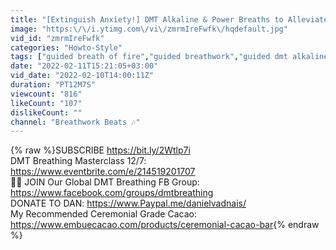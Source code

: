 ```yaml
---
title: "[Extinguish Anxiety!] DMT Alkaline & Power Breaths to Alleviate Anxiety & Calm Down Your Mind"
image: "https:\/\/i.ytimg.com\/vi\/zmrmIreFwfk\/hqdefault.jpg"
vid_id: "zmrmIreFwfk"
categories: "Howto-Style"
tags: ["guided breath of fire","guided breathwork","guided dmt alkaline breathing"]
date: "2022-02-11T15:21:05+03:00"
vid_date: "2022-02-10T14:00:11Z"
duration: "PT12M7S"
viewcount: "816"
likeCount: "107"
dislikeCount: ""
channel: "Breathwork Beats 🎶"
---
```

{% raw %}SUBSCRIBE <a rel="nofollow" target="blank" href="https://bit.ly/2Wtlp7i">https://bit.ly/2Wtlp7i</a><br />DMT Breathing Masterclass 12/7: <a rel="nofollow" target="blank" href="https://www.eventbrite.com/e/214519201707">https://www.eventbrite.com/e/214519201707</a><br />🙌🏻 JOIN Our Global DMT Breathing FB Group: <a rel="nofollow" target="blank" href="https://www.facebook.com/groups/dmtbreathing">https://www.facebook.com/groups/dmtbreathing</a><br />DONATE TO DAN: <a rel="nofollow" target="blank" href="https://www.Paypal.me/danielvadnais/">https://www.Paypal.me/danielvadnais/</a><br />My Recommended Ceremonial Grade Cacao: <a rel="nofollow" target="blank" href="https://www.embuecacao.com/products/ceremonial-cacao-bar">https://www.embuecacao.com/products/ceremonial-cacao-bar</a>{% endraw %}

